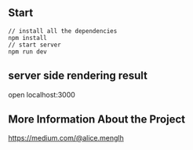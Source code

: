 ## Start
```
// install all the dependencies
npm install
// start server
npm run dev
```

## server side rendering result
open localhost:3000

## More Information About the Project

https://medium.com/@alice.menglh
